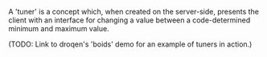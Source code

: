 A 'tuner' is a concept which, when created on the server-side, presents the client with an interface for changing a value between a code-determined minimum and maximum value.

(TODO: Link to droqen's 'boids' demo for an example of tuners in action.)